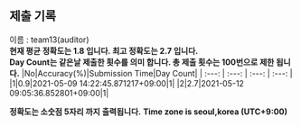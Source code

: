 


  
## 제출 기록  
이름 : team13(auditor)  
**현재 평균 정확도는 1.8 입니다. 최고 정확도는 2.7 입니다.**  
**Day Count는 같은날 제출한 횟수를 의미 합니다. 총 제출 횟수는 100번으로 제한 됩니다.**
|No|Accuracy(%)|Submission Time|Day Count|
| :---: | :---: | :---: | :---: |
|1|0.9|2021-05-09 14:22:45.871217+09:00|1|
|2|2.7|2021-05-12 09:05:36.852801+09:00|1|


**정확도는 소숫점 5자리 까지 출력됩니다.**
**Time zone is seoul,korea (UTC+9:00)**
